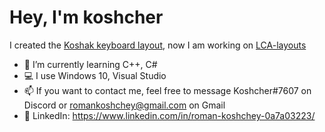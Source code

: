 # Hey, I'm koshcher
I created the [Koshak keyboard layout](https://koshcher.github.io/koshak-layout), now I am working on [LCA-layouts](https://github.com/Koshcher/LCA-layouts)
- 📘 I’m currently learning C++, C#
- 💻 I use Windows 10, Visual Studio 
- 📫 If you want to contact me, feel free to message Koshcher#7607 on Discord or romankoshchey@gmail.com on Gmail
- 📃 LinkedIn: https://www.linkedin.com/in/roman-koshchey-0a7a03223/
